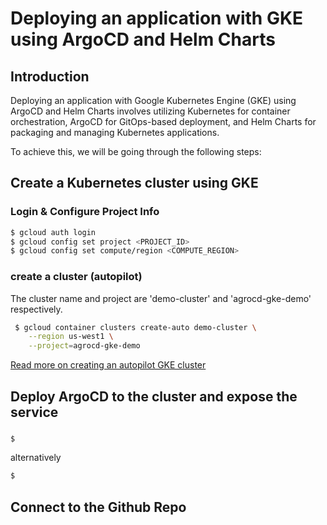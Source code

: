 # Deploying an application with GKE using ArgoCD and Helm Charts

## Introduction 
Deploying an application with Google Kubernetes Engine (GKE) using ArgoCD and Helm Charts involves utilizing Kubernetes for container orchestration, ArgoCD for GitOps-based deployment, and Helm Charts for packaging and managing Kubernetes applications. 

To achieve this, we will be going through the following steps:


## Create a Kubernetes cluster using GKE

### Login & Configure Project Info
```sh
$ gcloud auth login 
$ gcloud config set project <PROJECT_ID>
$ gcloud config set compute/region <COMPUTE_REGION>
```
### create a cluster (autopilot)
The cluster name and project are 'demo-cluster' and 'agrocd-gke-demo' respectively.
```sh
 $ gcloud container clusters create-auto demo-cluster \
    --region us-west1 \
    --project=agrocd-gke-demo
```

[Read more on creating an autopilot GKE cluster](https://cloud.google.com/kubernetes-engine/docs/how-to/creating-an-autopilot-cluster)



## Deploy ArgoCD to the cluster and expose the service 

### 

### 

### 

#### 


```sh
$ 
``` 
alternatively

```sh
$ 
``` 

## Connect to the Github Repo